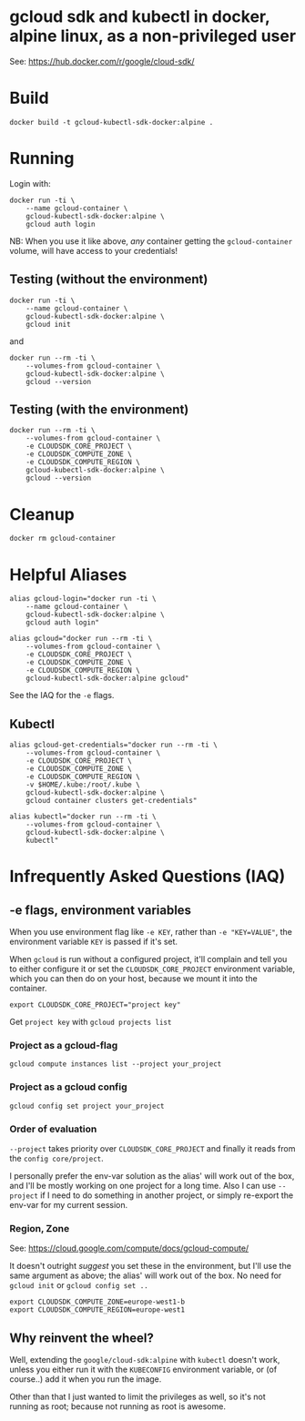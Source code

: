 # gcloud sdk and kubectl in docker, alpine linux, as a non-privileged user
See: https://hub.docker.com/r/google/cloud-sdk/

# Build

`docker build -t gcloud-kubectl-sdk-docker:alpine .`

# Running

Login with:
```
docker run -ti \
    --name gcloud-container \
    gcloud-kubectl-sdk-docker:alpine \
    gcloud auth login
```

NB: When you use it like above, _any_ container getting the `gcloud-container` volume, will have access to your credentials!

## Testing (without the environment)
```
docker run -ti \
    --name gcloud-container \
    gcloud-kubectl-sdk-docker:alpine \
    gcloud init
```
and
```
docker run --rm -ti \
    --volumes-from gcloud-container \
    gcloud-kubectl-sdk-docker:alpine \
    gcloud --version
```

## Testing (with the environment)
```
docker run --rm -ti \
    --volumes-from gcloud-container \
    -e CLOUDSDK_CORE_PROJECT \
    -e CLOUDSDK_COMPUTE_ZONE \
    -e CLOUDSDK_COMPUTE_REGION \
    gcloud-kubectl-sdk-docker:alpine \
    gcloud --version
```

# Cleanup

```
docker rm gcloud-container
```

# Helpful Aliases

```
alias gcloud-login="docker run -ti \
    --name gcloud-container \
    gcloud-kubectl-sdk-docker:alpine \
    gcloud auth login"
```

```
alias gcloud="docker run --rm -ti \
    --volumes-from gcloud-container \
    -e CLOUDSDK_CORE_PROJECT \
    -e CLOUDSDK_COMPUTE_ZONE \
    -e CLOUDSDK_COMPUTE_REGION \
    gcloud-kubectl-sdk-docker:alpine gcloud"
```

See the IAQ for the `-e` flags.

## Kubectl

```
alias gcloud-get-credentials="docker run --rm -ti \
    --volumes-from gcloud-container \
    -e CLOUDSDK_CORE_PROJECT \
    -e CLOUDSDK_COMPUTE_ZONE \
    -e CLOUDSDK_COMPUTE_REGION \
    -v $HOME/.kube:/root/.kube \
    gcloud-kubectl-sdk-docker:alpine \
    gcloud container clusters get-credentials"
```

```
alias kubectl="docker run --rm -ti \
    --volumes-from gcloud-container \
    gcloud-kubectl-sdk-docker:alpine \
    kubectl"
```

# Infrequently Asked Questions (IAQ)

## -e flags, environment variables
When you use environment flag like `-e KEY`, rather than `-e "KEY=VALUE"`,
the environment variable `KEY` is passed if it's set.

When `gcloud` is run without a configured project, it'll complain
and tell you to either configure it or set the `CLOUDSDK_CORE_PROJECT` environment variable,
which you can then do on your host, because we mount it into the container.

```
export CLOUDSDK_CORE_PROJECT="project key"
```
Get `project key` with `gcloud projects list`

### Project as a gcloud-flag
`gcloud compute instances list --project your_project`

### Project as a gcloud config
`gcloud config set project your_project`

### Order of evaluation
`--project` takes priority over `CLOUDSDK_CORE_PROJECT` and finally it reads from the `config core/project`.

I personally prefer the env-var solution as the alias' will work out of the box, and I'll be mostly working on one project for a long time.
Also I can use `--project` if I need to do something in another project, or simply re-export the env-var for my current session.

### Region, Zone
See: https://cloud.google.com/compute/docs/gcloud-compute/

It doesn't outright _suggest_ you set these in the environment, but I'll use the same argument as above;
the alias' will work out of the box. No need for `gcloud init` or `gcloud config set ..`
```
export CLOUDSDK_COMPUTE_ZONE=europe-west1-b
export CLOUDSDK_COMPUTE_REGION=europe-west1
```

## Why reinvent the wheel?

Well, extending the `google/cloud-sdk:alpine` with `kubectl` doesn't work,
unless you either run it with the `KUBECONFIG` environment variable, or (of course..)
add it when you run the image.

Other than that I just wanted to limit the privileges as well, so it's not running as root;
because not running as root is awesome.
